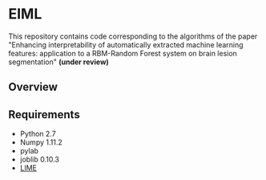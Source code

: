 # EIML

This repository contains code corresponding to the algorithms of the paper "Enhancing interpretability of automatically extracted machine learning features: application to a RBM-Random Forest system on brain lesion segmentation" **(under review)**

## Overview

## Requirements
- Python 2.7
- Numpy 1.11.2
- pylab
- joblib 0.10.3
- [LIME](https://github.com/marcotcr/lime) 
